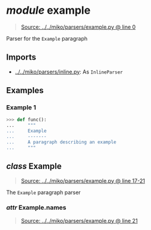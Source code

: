 # *module* **example**

> [Source: ../../miko/parsers/example.py @ line 0](../../miko/parsers/example.py#L0)

Parser for the `Example` paragraph

## Imports

- [../../miko/parsers/inline.py](../../miko/parsers/inline.py): As `InlineParser`

## Examples

### Example 1

```python
>>> def func():
...     """
...     Example
...     -------
...     A paragraph describing an example
...     """
```

## *class* **Example**

> [Source: ../../miko/parsers/example.py @ line 17-21](../../miko/parsers/example.py#L17-L21)

The `Example` paragraph parser

### *attr* Example.**names**

> [Source: ../../miko/parsers/example.py @ line 21](../../miko/parsers/example.py#L21)
